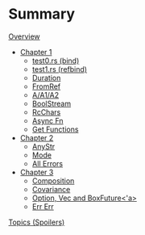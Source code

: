 # Summary

[Overview](./overview.md)

- [Chapter 1](./chapter_1.md)
  - [test0.rs (bind)](./exercises/bind.md)
  - [test1.rs (refbind)](./exercises/refbind.md)
  - [Duration](./exercises/duration.md)
  - [FromRef](./exercises/fromref.md)
  - [A/A1/A2](./exercises/multiple_blanket.md)
  - [BoolStream](./exercises/bool_stream.md)
  - [RcChars](./exercises/rcchars.md)
  - [Async Fn](./exercises/async_fn.md)
  - [Get Functions](./exercises/get_functions.md)
- [Chapter 2](./chapter_2.md)
  - [AnyStr](./exercises/anystr.md)
  - [Mode](./exercises/mode.md)
  - [All Errors](./exercises/all_errors.md)
- [Chapter 3](./chapter_3.md)
  - [Composition](./exercises/composition.md)
  - [Covariance]()
  - [Option, Vec and BoxFuture<'a>]()
  - [Err Err](./exercises/err_err.md)

[Topics (Spoilers)](./topics.md)
